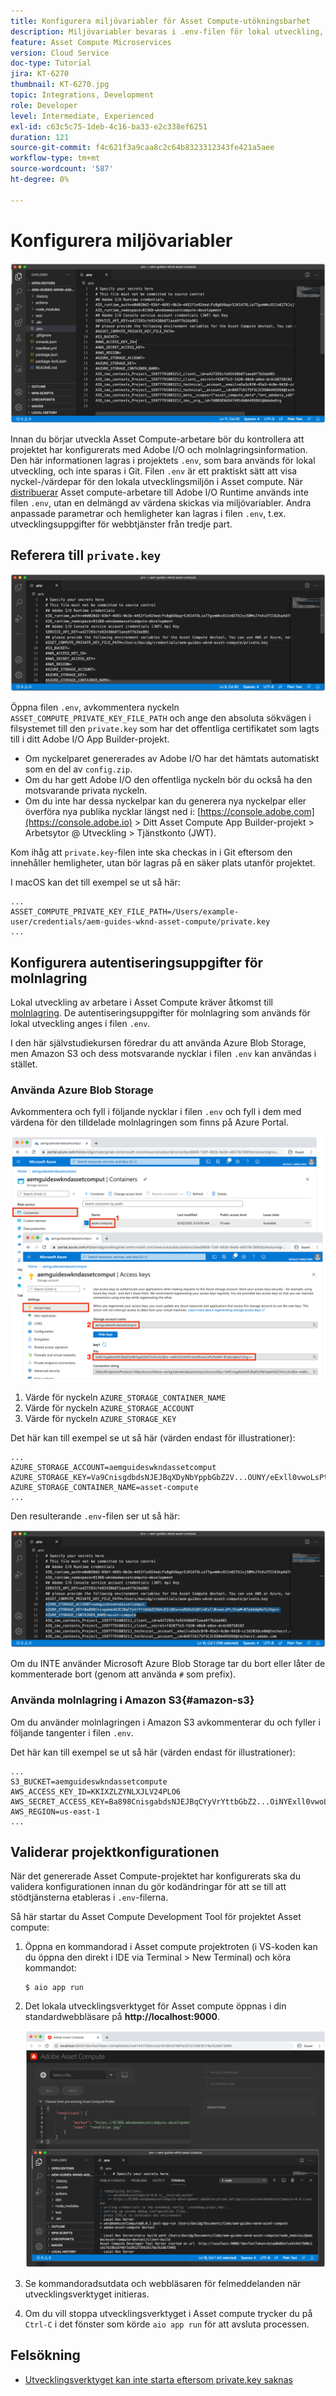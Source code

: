 ```yaml
---
title: Konfigurera miljövariabler för Asset Compute-utökningsbarhet
description: Miljövariabler bevaras i .env-filen för lokal utveckling, och används för att ange autentiseringsuppgifter för Adobe I/O och molnlagring som krävs för lokal utveckling.
feature: Asset Compute Microservices
version: Cloud Service
doc-type: Tutorial
jira: KT-6270
thumbnail: KT-6270.jpg
topic: Integrations, Development
role: Developer
level: Intermediate, Experienced
exl-id: c63c5c75-1deb-4c16-ba33-e2c338ef6251
duration: 121
source-git-commit: f4c621f3a9caa8c2c64b8323312343fe421a5aee
workflow-type: tm+mt
source-wordcount: '587'
ht-degree: 0%

---
```


# Konfigurera miljövariabler

![punktmiljöfil](assets/environment-variables/dot-env-file.png)

Innan du börjar utveckla Asset Compute-arbetare bör du kontrollera att projektet har konfigurerats med Adobe I/O och molnlagringsinformation. Den här informationen lagras i projektets `.env`, som bara används för lokal utveckling, och inte sparas i Git. Filen `.env` är ett praktiskt sätt att visa nyckel-/värdepar för den lokala utvecklingsmiljön i Asset compute. När [distribuerar](../deploy/runtime.md) Asset compute-arbetare till Adobe I/O Runtime används inte filen `.env`, utan en delmängd av värdena skickas via miljövariabler. Andra anpassade parametrar och hemligheter kan lagras i filen `.env`, t.ex. utvecklingsuppgifter för webbtjänster från tredje part.

## Referera till `private.key`

![privat nyckel](assets/environment-variables/private-key.png)

Öppna filen `.env`, avkommentera nyckeln `ASSET_COMPUTE_PRIVATE_KEY_FILE_PATH` och ange den absoluta sökvägen i filsystemet till den `private.key` som har det offentliga certifikatet som lagts till i ditt Adobe I/O App Builder-projekt.

+ Om nyckelparet genererades av Adobe I/O har det hämtats automatiskt som en del av `config.zip`.
+ Om du har gett Adobe I/O den offentliga nyckeln bör du också ha den motsvarande privata nyckeln.
+ Om du inte har dessa nyckelpar kan du generera nya nyckelpar eller överföra nya publika nycklar längst ned i:
  [https://console.adobe.com](https://console.adobe.io) > Ditt Asset Compute App Builder-projekt > Arbetsytor @ Utveckling > Tjänstkonto (JWT).

Kom ihåg att `private.key`-filen inte ska checkas in i Git eftersom den innehåller hemligheter, utan bör lagras på en säker plats utanför projektet.

I macOS kan det till exempel se ut så här:

```
...
ASSET_COMPUTE_PRIVATE_KEY_FILE_PATH=/Users/example-user/credentials/aem-guides-wknd-asset-compute/private.key
...
```

## Konfigurera autentiseringsuppgifter för molnlagring

Lokal utveckling av arbetare i Asset Compute kräver åtkomst till [molnlagring](../set-up/accounts-and-services.md#cloud-storage). De autentiseringsuppgifter för molnlagring som används för lokal utveckling anges i filen `.env`.

I den här självstudiekursen föredrar du att använda Azure Blob Storage, men Amazon S3 och dess motsvarande nycklar i filen `.env` kan användas i stället.

### Använda Azure Blob Storage

Avkommentera och fyll i följande nycklar i filen `.env` och fyll i dem med värdena för den tilldelade molnlagringen som finns på Azure Portal.

![Azure Blob Storage](./assets/environment-variables/azure-portal-credentials.png)

1. Värde för nyckeln `AZURE_STORAGE_CONTAINER_NAME`
1. Värde för nyckeln `AZURE_STORAGE_ACCOUNT`
1. Värde för nyckeln `AZURE_STORAGE_KEY`

Det här kan till exempel se ut så här (värden endast för illustrationer):

```
...
AZURE_STORAGE_ACCOUNT=aemguideswkndassetcomput
AZURE_STORAGE_KEY=Va9CnisgdbdsNJEJBqXDyNbYppbGbZ2V...OUNY/eExll0vwoLsPt/OvbM+B7pkUdpEe7zJhg==
AZURE_STORAGE_CONTAINER_NAME=asset-compute
...
```

Den resulterande `.env`-filen ser ut så här:

![Azure Blob Storage-autentiseringsuppgifter](assets/environment-variables/cloud-storage-credentials.png)

Om du INTE använder Microsoft Azure Blob Storage tar du bort eller låter de kommenterade bort (genom att använda `#` som prefix).

### Använda molnlagring i Amazon S3{#amazon-s3}

Om du använder molnlagringen i Amazon S3 avkommenterar du och fyller i följande tangenter i filen `.env`.

Det här kan till exempel se ut så här (värden endast för illustrationer):

```
...
S3_BUCKET=aemguideswkndassetcompute
AWS_ACCESS_KEY_ID=KKIXZLZYNLXJLV24PLO6
AWS_SECRET_ACCESS_KEY=Ba898CnisgabdsNJEJBqCYyVrYttbGbZ2...OiNYExll0vwoLsPtOv
AWS_REGION=us-east-1
...
```

## Validerar projektkonfigurationen

När det genererade Asset Compute-projektet har konfigurerats ska du validera konfigurationen innan du gör kodändringar för att se till att stödtjänsterna etableras i `.env`-filerna.

Så här startar du Asset Compute Development Tool för projektet Asset compute:

1. Öppna en kommandorad i Asset compute projektroten (i VS-koden kan du öppna den direkt i IDE via Terminal > New Terminal) och köra kommandot:

   ```
   $ aio app run
   ```

1. Det lokala utvecklingsverktyget för Asset compute öppnas i din standardwebbläsare på __http://localhost:9000__.

   ![AIR-appkörning](assets/environment-variables/aio-app-run.png)

1. Se kommandoradsutdata och webbläsaren för felmeddelanden när utvecklingsverktyget initieras.
1. Om du vill stoppa utvecklingsverktyget i Asset compute trycker du på `Ctrl-C` i det fönster som körde `aio app run` för att avsluta processen.

## Felsökning

+ [Utvecklingsverktyget kan inte starta eftersom private.key saknas](../troubleshooting.md#missing-private-key)
